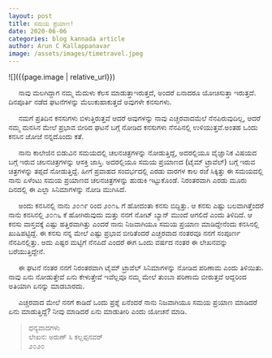 ```yaml
---
layout: post
title: ಸಮಯ ಪ್ರಯಾಣ!
date: 2020-06-06
categories: blog kannada article
author: Arun C Kallappanavar
image: /assets/images/timetravel.jpeg
---
```

![]({{page.image | relative_url}})


&nbsp;&nbsp;&nbsp;&nbsp; ನಾವು ಮಲಗಿದ್ದಾಗ ನಮ್ಮ ಮೆದುಳು ಕೆಲಸ ಮಾಡುತ್ತಾಇರುತ್ತದೆ, ಅಂದರೆ ಏನಾದರೂ ಯೋಚಿಸುತ್ತಾ ಇರುತ್ತದೆ. ದಿನಪೂರ್ತಿ ನಡೆದ ಘಟನೆಗಳನ್ನು ಮೆಲುಕುಹಾಕುತ್ತದೆ ಅವುಗಳೇ ಕನಸುಗಳು.<br>

&nbsp;&nbsp;&nbsp;&nbsp; ನಮಗೆ ಪ್ರತಿದಿನ ಕನಸುಗಳು ಬಿಳುತ್ತಿರುತ್ತವೆ ಆದರೆ ಅವುಗಳನ್ನು ನಾವು ಎಚ್ಚರವಾದಮೆಲೆ ನೆನಪಿರುವುದಿಲ್ಲ, ಆದರೆ ನಮ್ಮ ಮನಸಿನ ಮೇಲೆ ಪ್ರಭಾವ ಬೀರಿದ ಘಟನೆ ಬಗ್ಗೆ ನೋಡಿದ ಕನಸುಗಳು ನೆನಪಿನಲ್ಲಿ ಉಳಿಯುತ್ತವೆ.ಅಂತಹ ಒಂದು ಕನಸಿನ ಜೋಜೆ ನನ್ನದೊಂದು ಕತೆ.<br>

&nbsp;&nbsp;&nbsp;&nbsp; ನಾನು ಕಾಲೇಜಿನ ಬಿಡುವಿನ ಸಮಯದಲ್ಲಿ ಚಲನಚಿತ್ರಗಳನ್ನು ನೋಡುತ್ತಿದ್ದೆ, ಅದರಲ್ಲಿಯೂ ವೈಜ್ಞಾನಿಕ ವಿಷಯದ ಬಗ್ಗೆ ಇರುವ ಚಲನಚಿತ್ರಗಳನ್ನು ಆಸಕ್ತಿ ಜಾಸ್ತಿ. ಅದರಲ್ಲಿಯೂ ಸಮಯ ಪ್ರಯಾಣದ (ಟೈಮ್ ಟ್ರಾವೆಲ್) ಬಗ್ಗೆ ಇರುವ ಚಿತ್ರಗಳನ್ನು ತಪ್ಪದೆ ನೋಡುತ್ತಿದ್ದೆ. ಹೀಗೆ ಪ್ರವಾಹದ ಸಂದರ್ಭದಲ್ಲಿ ಎರಡು ವಾರಗಳ ಕಾಲ ರಜೆ ಸಿಕ್ಕಿತ್ತು ಈ ಸಮಯದಲ್ಲಿ ನಾನು ಏಳೆಂಟು ಸಮಯ ಪ್ರಯಾಣದ ಚಲನಚಿತ್ರಗಳನ್ನು ಹುಡುಕಿ ಇಟ್ಟುಕೊಂಡೆ. ನಿರಂತರವಾಗಿ ಎರಡು ಮೂರು ದಿನದಲ್ಲಿ ಈ ಎಲ್ಲಾ ಸಿನಿಮಾಗಳನ್ನು ನೋಡಿ ಮುಗಿಸಿದೆ.<br>

&nbsp;&nbsp;&nbsp;&nbsp; ಅಂದು ಕನಸಿನಲ್ಲಿ ನಾನು ೨೦೧೯  ರಿಂದ ೨೦೧೬ ಗೆ ಹೋದಂತಾ ಕನಸು ಬಿದ್ದಿತ್ತು. ಆ ಕನಸು ಎಷ್ಟು ಬಲವಾಗಿತ್ತೆಂದರೆ ನಾನು ಕನಸಿನಲ್ಲಿ ೨೦೧೬ ಕೆ ಹೋಗಿರುವುದು ಮತ್ತು ನನಗೆ ನೋಟ್ ಬ್ಯಾನ್ ಮುಂದೆ ಆಗಲಿದೆ ಎಂದು ತಿಳಿದಿದೆ. ಆ ಕನಸು ವಾಸ್ತವಕ್ಕೆ ಎಷ್ಟು ಹತ್ತಿರವಾಗಿತ್ತು ಎಂದರೆ ನಾನು ನಿಜವಾಗಿಯೂ ಸಮಯ ಪ್ರಯಾಣ ಮಾಡಿದ್ದೇನೆಂದು ಕನಸಿನಲ್ಲಿ ಖುಷಿಪಟ್ಟಿದ್ದೆ. ಈ ಕನಸು ನನ್ನ ಮೇಲೆ ಎಷ್ಟು ಪ್ರಭಾವ ಬೀರಿತೆಂದರೆ ಎಚ್ಚರವಾದ ನಂತರವೂ ನನಗೆ ಸಂಪೂರ್ಣ ನೆನಪಿನಲ್ಲಿತ್ತು. ಅದು ಎಷ್ಟರ ಮಟ್ಟಿಗೆ ನೆನಪಿದೆ ಎಂದರೆ ಈಗ ಒಂದು ವರ್ಷದ ನಂತರ ಈ ಲೇಖನವನ್ನು ಬರೆಯುತ್ತಿದ್ದೇನೆ.<br>

&nbsp;&nbsp;&nbsp;&nbsp; ಈ ಘಟನೆ ನಂತರ ನನಗೆ ನಿರಂತರವಾಗಿ ಟೈಮ್ ಟ್ರಾವೆಲ್ ಸಿನಿಮಾಗಳನ್ನು ನೋಡಿದ ಪರಿಣಾಮ ಎಂದು ತಿಳಿಯಿತು. ನಾವು ಏನು ನೋಡುತ್ತೇವೆ ಏನು ಕೇಳುತ್ತೇವೆ ಇವೆಲ್ಲವೂ ನಮ್ಮ ಮೇಲೆ ತುಂಬಾ ಪರಿಣಾಮ ಬೀರುತ್ತವೆ ಆದ್ದರಿಂದ ಅತಿಯಾಗಿ ಏನನ್ನು ಮಾಡಬಾರದು.<br>

&nbsp;&nbsp;&nbsp;&nbsp; ಎಚ್ಚರವಾದ ಮೇಲೆ ನನಗೆ ಕಾಡಿದೆ ಒಂದು ಪ್ರಶ್ನೆ ಏನೆಂದರೆ ನಾನು ನಿಜವಾಗಿಯೂ ಸಮಯ ಪ್ರಯಾಣ ಮಾಡಿದರೆ ಏನು ಮಾಡುತ್ತಿದ್ದೆ? ನೀವು ಮಾಡಿದರೆ ಏನು ಮಾಡುತೀರಿ ಎಂದು ಯೋಚನೆ ಮಾಡಿ.<br>

>ಧನ್ಯವಾದಗಳು<br>
ಲೇಖನ: ಅರುಣ್ ಸಿ ಕಲ್ಲಪ್ಪನವರ್<br>
೨೦೨೦